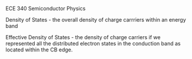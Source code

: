 ECE 340 Semiconductor Physics 

Density of States - the overall density of charge carrriers within an energy band

Effective Density of States - the density of charge carriers if we represented all the distributed electron states in the conduction band as located within the CB edge. 

